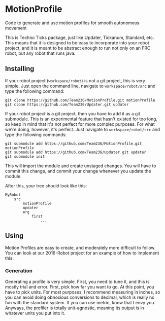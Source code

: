 # MotionProfile
Code to generate and use motion profiles for smooth autonomous movement

This is Techno Ticks package, just like Updater, Tickanum, Standard, etc.
This means that it is designed to be easy to incorporate into your robot project,
and it is meant to be abstract enough to run not only on an FRC robot, but any 
robot that runs java.

## Installing

If your robot project (`workspace/robot`) is not a git project, this is very simple.
Just open the command line, navigate to `workspace/robot/src` and type the following
command: 
```
git clone https://github.com/Team236/MotionProfile.git motionProfile
git clone https://github.com/Team236/Updater.git updater
```

If your robot project is a git project, then you have to add it as a git submodule.
This is an experimental feature that hasn't existed for too long, so keep in mind
that it's not perfect for more complex purposes. For what we're doing, however, it's
perfect. Just navigate to `workspace/robot/src` and type the following commands:

```
git submodule add https://github.com/Team236/MotionProfile.git motionProfile
git submodule add https://github.com/Team236/Updater.git updater
git submodule init
```

This will import the module and create unstaged changes. You
will have to commit this change, and commit your change whenever you update the
module.

After this, your tree should look like this:

    MyRobot
        src
            motionProfile
            updater
            org
                first
                    ...

## Using

Motion Profiles are easy to create, and moderately more difficult to follow.
You can look at our 2016-Robot project for an example of how to implement this.

### Generation

Generating a profile is very simple. First, you need to tune it, and this is mostly trial and error. First, pick how far you want to go. At this point, you have to pick units. For most purposes, I recommend measuring in inches, so you can avoid doing obnoxious conversions to decimal, which is really no fun with the standard system. If you can use metric, know that I envy you. Anyways, the profiler is totally unit-agnostic, meaning its output is in whatever units you put into it.
